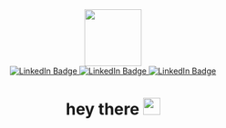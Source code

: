 <div id="header" align="center">
  <img src="https://media.giphy.com/media/M9gbBd9nbDrOTu1Mqx/[giphy.gif](https://media.giphy.com/media/v1.Y2lkPTc5MGI3NjExdzJwcGdtbHFvNGd5MmdmZHdldGtwODV4OHA1azFjNnlvdHBiMTJkayZlcD12MV9pbnRlcm5hbF9naWZfYnlfaWQmY3Q9cw/M9gbBd9nbDrOTu1Mqx/giphy.gif)https://media.giphy.com/media/v1.Y2lkPTc5MGI3NjExdzJwcGdtbHFvNGd5MmdmZHdldGtwODV4OHA1azFjNnlvdHBiMTJkayZlcD12MV9pbnRlcm5hbF9naWZfYnlfaWQmY3Q9cw/M9gbBd9nbDrOTu1Mqx/giphy.gif" width="100"/>
<div id="badges">
  <a href="https://www.linkedin.com/in/nathanim-tadele-762099247/">
  <img src="https://img.shields.io/badge/LinkedIn-blue?logo=LinkedIn&logoColor=white" alt="LinkedIn Badge"/>
  </a>

  <a href="https://www.instagram.com/na_tha_n_19/">
  <img src="https://img.shields.io/badge/Instagram-red?logo=Instagram&logoColor=white" alt="LinkedIn Badge"/>
  </a>

  <a href="https://t.me/dreamBig2119">
  <img src="https://img.shields.io/badge/telegram-blue?logo=telegram&logoColor=white" alt="LinkedIn Badge"/>
  </a>
</div>
<img src="https://komarev.com/ghpvc/?username=Nathanim1919&style=flat-square&color=blue" alt=""/>
<h1>
  hey there
  <img src="https://media.giphy.com/media/v1.Y2lkPTc5MGI3NjExZ2ZvOXZjMDJzd205ZjJtM2xkcnF3Y3k2eWdjYzhtbHo1N3g0a3Z4NiZlcD12MV9pbnRlcm5hbF9naWZfYnlfaWQmY3Q9cw/hvRJCLFzcasrR4ia7z/giphy.gif" width="30px"/>
</h1>
</div>

